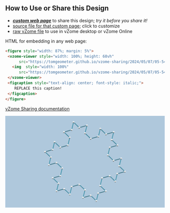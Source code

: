 
## How to Use or Share this Design

 - [***custom web page***][post] to share this design; *try it before you share it!*
 - [source file for that custom page][source]; click to customize
 - [raw vZome file][raw] to use in vZome desktop or vZome Online
 
 HTML for embedding in any web page:
 ```html
<figure style="width: 87%; margin: 5%">
  <vzome-viewer style="width: 100%; height: 60vh"
       src="https://tomgeometer.github.io/vzome-sharing/2024/05/07/05-54-56-StarOfDavid2/StarOfDavid2.vZome" >
    <img  style="width: 100%"
       src="https://tomgeometer.github.io/vzome-sharing/2024/05/07/05-54-56-StarOfDavid2/StarOfDavid2.png" >
  </vzome-viewer>
  <figcaption style="text-align: center; font-style: italic;">
     REPLACE this caption!
  </figcaption>
</figure>
 ```

[vZome Sharing documentation](https://vzome.github.io/vzome/sharing.html#how-it-works)

![Image](<StarOfDavid2.png>)


[post]: <https://tomgeometer.github.io/vzome-sharing/2024/05/07/StarOfDavid2-05-54-56.html>
[source]: <https://github.com/tomgeometer/vzome-sharing/edit/main/_posts/2024-05-07-StarOfDavid2-05-54-56.md>
[raw]: <https://raw.githubusercontent.com/tomgeometer/vzome-sharing/main/2024/05/07/05-54-56-StarOfDavid2/StarOfDavid2.vZome>
